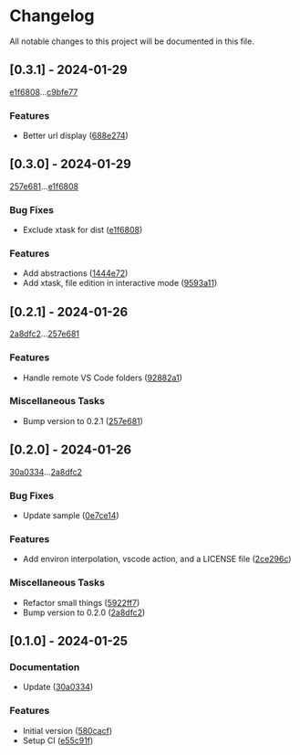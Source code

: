 # Changelog

All notable changes to this project will be documented in this file.

## [0.3.1] - 2024-01-29

[e1f6808](e1f68084cee170c65bd432ea7ab5c26889956e33)...[c9bfe77](c9bfe779dd7ea477ad701c66acb10a01f4b0ba05)

### Features

- Better url display ([688e274](688e2744118a5e212651ad872e5b1deab240f0b9))

## [0.3.0] - 2024-01-29

[257e681](257e681994de829d0efacdd6c76eb5c9828ebe00)...[e1f6808](e1f68084cee170c65bd432ea7ab5c26889956e33)

### Bug Fixes

- Exclude xtask for dist ([e1f6808](e1f68084cee170c65bd432ea7ab5c26889956e33))

### Features

- Add abstractions ([1444e72](1444e72365a68e96ef4e70ab49fd021a77440cda))
- Add xtask, file edition in interactive mode ([9593a11](9593a11d2064a49a15fecd3f3b08e6c979c1dca0))

## [0.2.1] - 2024-01-26

[2a8dfc2](2a8dfc201df63300a6f8f97f479eefd1eab13729)...[257e681](257e681994de829d0efacdd6c76eb5c9828ebe00)

### Features

- Handle remote VS Code folders ([92882a1](92882a19fea813b0ac50c0af847a8b0d0913dff6))

### Miscellaneous Tasks

- Bump version to 0.2.1 ([257e681](257e681994de829d0efacdd6c76eb5c9828ebe00))

## [0.2.0] - 2024-01-26

[30a0334](30a0334effe0133bb1ae8fd558437d9787e07c5e)...[2a8dfc2](2a8dfc201df63300a6f8f97f479eefd1eab13729)

### Bug Fixes

- Update sample ([0e7ce14](0e7ce144ff03e6d3530c0224babb6f075fd6e88e))

### Features

- Add environ interpolation, vscode action, and a LICENSE file ([2ce296c](2ce296c30d46bdc1c0ee1191ef30dee88fb79074))

### Miscellaneous Tasks

- Refactor small things ([5922ff7](5922ff72b480f82d1f3c5d6114fe2b32a4221853))
- Bump version to 0.2.0 ([2a8dfc2](2a8dfc201df63300a6f8f97f479eefd1eab13729))

## [0.1.0] - 2024-01-25

### Documentation

- Update ([30a0334](30a0334effe0133bb1ae8fd558437d9787e07c5e))

### Features

- Initial version ([580cacf](580cacfdc991fc37bcd1509b8eb915ab6c6f833b))
- Setup CI ([e55c91f](e55c91fcc192c80216939b8a513e98acf51bf447))

<!-- generated by git-cliff -->
